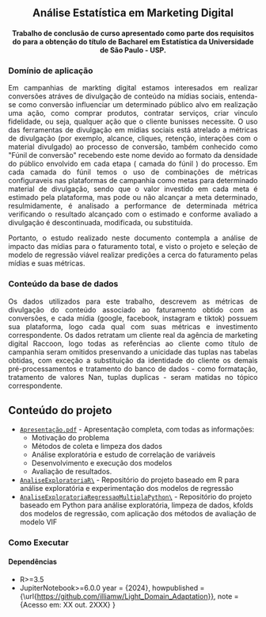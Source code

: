 <div align="center">    
 
## Análise Estatística em Marketing Digital
#### Trabalho de conclusão de curso apresentado como parte dos requisitos do para a obtenção do título de Bacharel em Estatística da Universidade de São Paulo - USP.


</div>

<!-- TODO: Add video -->

### Domínio de aplicação


 <div text-align="justify" align="justify">    
Em campanhias de markting digital estamos interesados em realizar conversões atráves de divulgação de conteúdo na mídias sociais, entenda-se como conversão influenciar um determinado público alvo em realização uma ação, como comprar produtos, contratar serviços, criar vinculo fidelidade, ou seja, qualquer ação que o cliente bunisses necessite. O uso das ferramentas de divulgação em mídias sociais está atrelado a métricas de divulgação (por exemplo, alcance, cliques, retenção, interações com o material divulgado) ao processo de conversão, também conhecido como "Fúnil de conversão" recebendo este nome devido ao formato da densidade do público envolvido em cada etapa ( camada do fúnil ) do processo. Em cada camada do fúnil temos o uso de combinações de métricas configuraveis nas plataformas de campanhia como metas para determinado material de divulgação, sendo que o valor investido em cada meta é estimado pela plataforma, mas pode ou não alcançar a meta determinado, resulmidamente, é analisado a performance de determinada métrica verificando o resultado alcançado com o estimado e conforme avaliado a divulgação é descontinuada, modificada, ou substituida. 

  Portanto, o estudo realizado neste documento contempla a análise de impacto das mídias para o faturamento total, e visto o projeto e seleção de modelo de regressão viável realizar predições a cerca do faturamento pelas mídias e suas métricas.
</div>


### Conteúdo da base de dados
 <div text-align="justify" align="justify">    
Os dados utilizados para este trabalho, descrevem as métricas de divulgação do conteúdo associado ao faturamento obtido com as conversões, e cada mídia (google, facebook, instagram e tiktok) possuem sua plataforma, logo cada qual com suas métricas e investimento correspondente. 
Os dados retratam um cliente real da agência de marketing digital Raccoon, logo todas as referências ao cliente como título de campanhia seram omitidos presenvando a unicidade das tuplas nas tabelas obtidas, com exceção a substituição da identidade do cliente os demais pré-processamentos e tratamento do banco de dados - como formatação, tratamento de valores Nan, tuplas duplicas -  seram matidas no tópico correspondente. 


</div>

## Conteúdo do projeto

 - [`Apresentação.pdf`](./Apresentação.pdf) - Apresentação completa, com todas as informações:
    - Motivação do problema
    - Métodos de coleta e limpeza dos dados
    - Análise exploratória e estudo de correlação de variáveis
    - Desenvolvimento e execução dos modelos
    - Avaliação de resultados. 
 - [`AnaliseExploratoriaR\`](./AnaliseExploratariaR/) - Repositório do projeto baseado em R para análise exploratória e experimentação dos modelos de regressão 
 - [`AnaliseExploratoriaRegressaoMultiplaPython\`](./AnaliseExploratoriaRegressaoMultiplaPython/) - Repositório do projeto baseado em Python para análise exploratória, limpeza de dados, kfolds dos modelos de regressão, com aplicação dos métodos de avaliação de modelo VIF 


### Como Executar

#### Dependências
 -  R>=3.5
 -  JupiterNotebook>=6.0.0
  year         = {2024},
  howpublished = {\url{https://github.com/illiamw/Light_Domain_Adaptation}},
  note         = {Acesso em: XX out. 2XXX}
}
```
